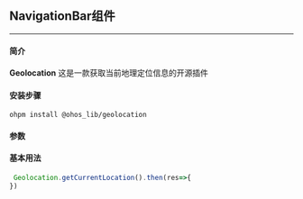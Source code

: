 ## NavigationBar组件
___
#### 简介
**Geolocation** 这是一款获取当前地理定位信息的开源插件

#### 安装步骤

```ohpm
ohpm install @ohos_lib/geolocation
```
#### 参数

#### 基本用法

```typescript
 Geolocation.getCurrentLocation().then(res=>{
})
```